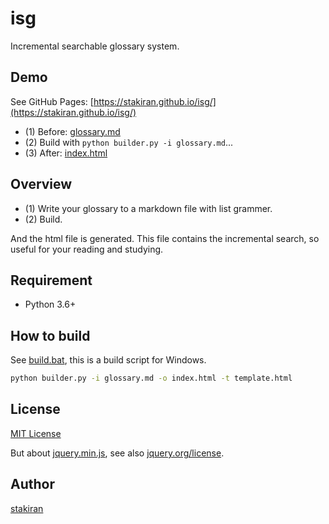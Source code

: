 # isg
Incremental searchable glossary system.

## Demo
See GitHub Pages: [https://stakiran.github.io/isg/](https://stakiran.github.io/isg/)

- (1) Before: [glossary.md](glossary.md)
- (2) Build with `python builder.py -i glossary.md`...
- (3) After: [index.html](index.html)

## Overview
- (1) Write your glossary to a markdown file with list grammer.
- (2) Build.

And the html file is generated. This file contains the incremental search, so useful for your reading and studying.

## Requirement
- Python 3.6+

## How to build
See [build.bat](build.bat), this is a build script for Windows.

```bat
python builder.py -i glossary.md -o index.html -t template.html
```

## License
[MIT License](LICENSE)

But about [jquery.min.js](jquery.min.js), see also [jquery.org/license](https://jquery.org/license/).

## Author
[stakiran](https://github.com/stakiran)
